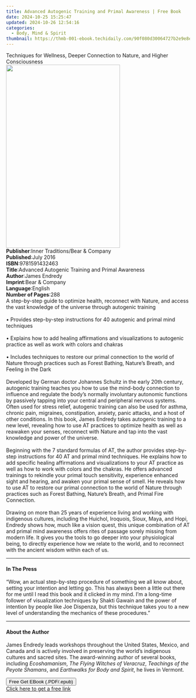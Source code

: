 ```yaml
---
title: Advanced Autogenic Training and Primal Awareness | Free Book
date: 2024-10-25 15:25:47
updated: 2024-10-26 12:54:16
categories:
  - Body, Mind & Spirit
thumbnail: https://thmb-001-ebook.techidaily.com/90f080d30064727b2e9e8eb28ab98508c17cc0d663b84b370cc398e07e03bdfb.jpg
---
```

<main id="book-container">
  <div class="flex flex-col">
    <div class="book-brief flex-1 py-6 px-4 sm:p-6 md:py-10 md:px-8">
      <!-- brief-->
      <div class="book-brief-main">
        Techniques for Wellness, Deeper Connection to Nature, and Higher
        Consciousness
      </div>
    </div>
    <div
      class="book-meta-info flex-1 grid gap-4 col-start-1 col-end-3 row-start-1 sm:mb-6 sm:grid-cols-4 lg:gap-6 lg:col-start-2 lg:row-end-6 lg:row-span-6 lg:mb-0"
    >
      <div
        class="book-meta-info-left place-content-center mt-4 p-4 text-sm leading-6 col-start-2 col-span-2 dark:text-slate-400"
      >
        <img
          class="w-full h-500 object-cover rounded-lg sm:h-255 sm:col-span-2 lg:col-span-full"
          src="https://img-001-ebook.techidaily.com/be24dc068ca56a821b5b401e8abb3cc83e2d7fb85f998de1f55016ffcd0c960b.jpg"
          alt=""
          width="312"
          height="500"
        />
      </div>
      <div
        class="book-meta-info-right mt-2 col-start-1 row-start-2 col-span-3 self-center"
      >
        <!-- meta data  -->
        <div class="flex flex-col px-4 md:px-8">
          <div class="flex-1">
            <strong>Publisher</strong>:<span class="px-2"
              >Inner Traditions/Bear &amp; Company</span
            >
          </div>
          <div class="flex-1">
            <strong>Published</strong>:<span class="px-2">July 2016</span>
          </div>
          <div class="flex-1">
            <strong>ISBN</strong>:<span class="px-2">9781591432463</span>
          </div>
          <div class="flex-1">
            <strong>Title</strong>:<span class="px-2"
              >Advanced Autogenic Training and Primal Awareness</span
            >
          </div>
          <div class="flex-1">
            <strong>Author</strong>:<span class="px-2">James Endredy</span>
          </div>
          <div class="flex-1">
            <strong>Imprint</strong>:<span class="px-2"
              >Bear &amp; Company</span
            >
          </div>
          <div class="flex-1">
            <strong>Language</strong>:<span class="px-2">English</span>
          </div>
          <div class="flex-1">
            <strong>Number of Pages</strong>:<span class="px-2">288</span>
          </div>
        </div>
      </div>
    </div>
    <div class="book-description flex-1 py-6 px-4 sm:p-6 md:py-10 md:px-8">
      <div class="book-description-main">
        <div accordion-content="" id="description">
          A step-by-step guide to optimize health, reconnect with Nature, and
          access the vast knowledge of the universe through autogenic training
          <br />
          <br />• Provides step-by-step instructions for 40 autogenic and primal
          mind techniques <br />
          <br />• Explains how to add healing affirmations and visualizations to
          autogenic practice as well as work with colors and chakras <br />
          <br />• Includes techniques to restore our primal connection to the
          world of Nature through practices such as Forest Bathing, Nature’s
          Breath, and Feeling in the Dark <br />
          <br />Developed by German doctor Johannes Schultz in the early 20th
          century, autogenic training teaches you how to use the mind-body
          connection to influence and regulate the body’s normally involuntary
          autonomic functions by passively tapping into your central and
          peripheral nervous systems. Often used for stress relief, autogenic
          training can also be used for asthma, chronic pain, migraines,
          constipation, anxiety, panic attacks, and a host of other conditions.
          In this book, James Endredy takes autogenic training to a new level,
          revealing how to use AT practices to optimize health as well as
          reawaken your senses, reconnect with Nature and tap into the vast
          knowledge and power of the universe. <br />
          <br />Beginning with the 7 standard formulas of AT, the author
          provides step-by-step instructions for 40 AT and primal mind
          techniques. He explains how to add specific healing affirmations and
          visualizations to your AT practice as well as how to work with colors
          and the chakras. He offers advanced trainings to rekindle your primal
          touch sensitivity, experience enhanced sight and hearing, and awaken
          your primal sense of smell. He reveals how to use AT to restore our
          primal connection to the world of Nature through practices such as
          Forest Bathing, Nature’s Breath, and Primal Fire Connection. <br />
          <br />Drawing on more than 25 years of experience living and working
          with indigenous cultures, including the Huichol, Iroquois, Sioux,
          Maya, and Hopi, Endredy shows how, much like a vision quest, this
          unique combination of AT and primal mind awareness offers rites of
          passage sorely missing from modern life. It gives you the tools to go
          deeper into your physiological being, to directly experience how we
          relate to the world, and to reconnect with the ancient wisdom within
          each of us.
        </div>
        <div class="accordion-fader"></div>
      </div>
    </div>
    <div class="book-excerpts flex-1 py-6 px-4 sm:p-6 md:py-10 md:px-8">
      <!-- excerpts-->
      <div class="book-excerpts-main">
        <hr />
        <h4 class="placeholder placeholder-heading">
          <span>In The Press</span>
        </h4>
        <p>
          “Wow, an actual step-by-step procedure of something we all know about,
          setting your intention and letting go. This has always been a little
          out there for me until I read this book and it clicked in my mind. I’m
          a long-time follower of visualization techniques by Shakti Gawain and
          the power of intention by people like Joe Dispenza, but this technique
          takes you to a new level of understanding the mechanics of these
          procedures.”
        </p>
      </div>
    </div>
    <div class="book-about-author flex-1 py-6 px-4 sm:p-6 md:py-10 md:px-8">
      <!-- about author-->
      <div class="book-main-author-main">
        <hr />
        <h4 class="placeholder placeholder-heading">
          <span>About the Author</span>
        </h4>
        <p>
          James Endredy leads workshops throughout the United States, Mexico,
          and Canada and is actively involved in preserving the world’s
          indigenous cultures and sacred sites. The award-winning author of
          several books, including <i>Ecoshamanism</i>,
          <i>The Flying Witches of Veracruz</i>,
          <i>Teachings of the Peyote Shamans</i>, and
          <i>Earthwalks for Body and Spirit</i>, he lives in Vermont.
        </p>
      </div>
    </div>
    <div class="book-free-get flex-1 py-6 px-4 sm:p-6 md:py-10 md:px-8">
      <button
        id="btn-free-get"
        class="bg-blue-500 hover:bg-blue-700 text-white font-bold py-2 px-4 rounded"
      >
        Free Get EBook (.PDF/.epub)
      </button>
      <div id="countdown-display" class="px-2 text-lg mt-2"></div>
      <a
        id="free-link"
        class="hidden bg-blue-500 hover:bg-blue-700 text-white font-bold py-2 px-4 rounded"
        href="https://www.ebooks.com/en-us/book/95782564/advanced-autogenic-training-and-primal-awareness/james-endredy/"
        target="_blank"
        >Click here to get a free link</a
      >
    </div>
    <script>
      let countdownTime = 0;
      let countdownInterval = null;
      document
        .getElementById('btn-free-get')
        .addEventListener('click', startCountdown);
      function startCountdown() {
        countdownTime = new Date().getTime() + 60000 * 3;
        countdownInterval = setInterval(updateCountdown, 1000);
        document.getElementById('btn-free-get').disabled = true;
        document
          .getElementById('btn-free-get')
          .classList.add('bg-gray-500', 'cursor-not-allowed');
      }
      function updateCountdown() {
        let currentTime = new Date().getTime();
        let timeLeft = countdownTime - currentTime;
        let secondsLeft = Math.floor(timeLeft / 1000);
        document.getElementById('countdown-display').innerHTML =
          `Remaining time: ${secondsLeft} seconds.`;
        if (secondsLeft <= 0) {
          clearInterval(countdownInterval);
          document.getElementById('btn-free-get').classList.add('hidden');
          document.getElementById('free-link').classList.remove('hidden');
          document.getElementById('countdown-display').innerHTML = '';
        }
      }
    </script>
  </div>
</main>

